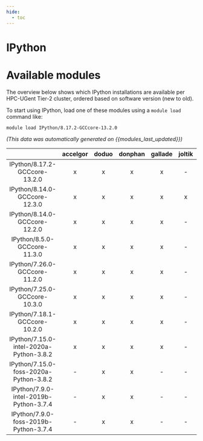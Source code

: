 ```yaml
---
hide:
  - toc
---
```


IPython
=======

# Available modules


The overview below shows which IPython installations are available per HPC-UGent Tier-2 cluster, ordered based on software version (new to old).

To start using IPython, load one of these modules using a `module load` command like:

```shell
module load IPython/8.17.2-GCCcore-13.2.0
```

*(This data was automatically generated on {{modules_last_updated}})*  

| |accelgor|doduo|donphan|gallade|joltik|shinx|skitty|
| :---: | :---: | :---: | :---: | :---: | :---: | :---: | :---: |
|IPython/8.17.2-GCCcore-13.2.0|x|x|x|x|-|x|x|
|IPython/8.14.0-GCCcore-12.3.0|x|x|x|x|x|x|x|
|IPython/8.14.0-GCCcore-12.2.0|x|x|x|x|-|-|-|
|IPython/8.5.0-GCCcore-11.3.0|x|x|x|x|-|x|-|
|IPython/7.26.0-GCCcore-11.2.0|x|x|x|x|-|-|-|
|IPython/7.25.0-GCCcore-10.3.0|x|x|x|x|-|-|-|
|IPython/7.18.1-GCCcore-10.2.0|x|x|x|x|-|-|-|
|IPython/7.15.0-intel-2020a-Python-3.8.2|x|x|x|x|-|-|-|
|IPython/7.15.0-foss-2020a-Python-3.8.2|-|x|x|-|-|-|-|
|IPython/7.9.0-intel-2019b-Python-3.7.4|-|x|x|-|-|-|-|
|IPython/7.9.0-foss-2019b-Python-3.7.4|-|x|x|-|-|-|-|
